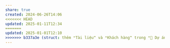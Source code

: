 ```yaml
---
share: true
created: 2024-06-26T14:06
<<<<<<< HEAD
updated: 2025-01-11T12:34
=======
updated: 2025-01-01T12:10
>>>>>>> b337a3e (struct: thêm ❝Tài liệu❞ và ❝Khách hàng❞ trong ❝📐 Dự án/Giúp nhau thoát nợ/❞)
---
```

